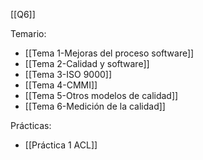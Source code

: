 [[Q6]]

Temario:
+ [[Tema 1-Mejoras del proceso software]]
+ [[Tema 2-Calidad y software]]
+ [[Tema 3-ISO 9000]] 
+ [[Tema 4-CMMI]]
+ [[Tema 5-Otros modelos de calidad]]
+ [[Tema 6-Medición de la calidad]]

Prácticas:
+ [[Práctica 1 ACL]]

